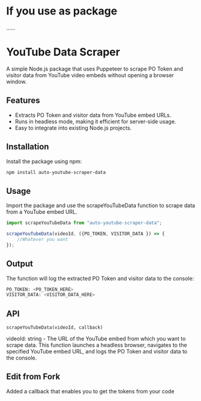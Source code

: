 # If you use as package

......

# YouTube Data Scraper

A simple Node.js package that uses Puppeteer to scrape PO Token and visitor data from YouTube video embeds without opening a browser window.

## Features

- Extracts PO Token and visitor data from YouTube embed URLs.
- Runs in headless mode, making it efficient for server-side usage.
- Easy to integrate into existing Node.js projects.

## Installation

Install the package using npm:

```bash
npm install auto-youtube-scraper-data
```

## Usage

Import the package and use the scrapeYouTubeData function to scrape data from a YouTube embed URL.

```javascript
import scrapeYouTubeData from "auto-youtube-scraper-data";

scrapeYouTubeData(videoId, ({PO_TOKEN, VISITOR_DATA }) => {
    //Whatever you want
});
```

## Output

The function will log the extracted PO Token and visitor data to the console:

```bash
PO_TOKEN: <PO_TOKEN_HERE>
VISITOR_DATA: <VISITOR_DATA_HERE>
```

## API

`scrapeYouTubeData(videoId, callback)`

videoId: string - The URL of the YouTube embed from which you want to scrape data.
This function launches a headless browser, navigates to the specified YouTube embed URL, and logs the PO Token and visitor data to the console.



## Edit from Fork

Added a callback that enables you to get the tokens from your code